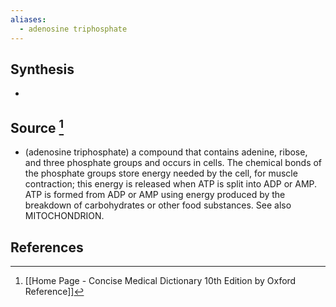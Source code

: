 ```yaml
---
aliases:
  - adenosine triphosphate
---
```

## Synthesis
- 
## Source [^1]
- (adenosine triphosphate) a compound that contains adenine, ribose, and three phosphate groups and occurs in cells. The chemical bonds of the phosphate groups store energy needed by the cell, for muscle contraction; this energy is released when ATP is split into ADP or AMP. ATP is formed from ADP or AMP using energy produced by the breakdown of carbohydrates or other food substances. See also MITOCHONDRION.
## References

[^1]: [[Home Page - Concise Medical Dictionary 10th Edition by Oxford Reference]]